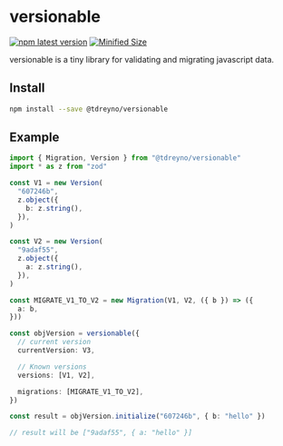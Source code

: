# versionable

[![npm latest version](https://img.shields.io/npm/v/@tdreyno/versionable/latest.svg)](https://www.npmjs.com/package/@tdreyno/versionable)
[![Minified Size](https://badgen.net/bundlephobia/minzip/@tdreyno/versionable)](https://bundlephobia.com/result?p=@tdreyno/versionable)

versionable is a tiny library for validating and migrating javascript data.

## Install

```bash
npm install --save @tdreyno/versionable
```

## Example

```typescript
import { Migration, Version } from "@tdreyno/versionable"
import * as z from "zod"

const V1 = new Version(
  "607246b",
  z.object({
    b: z.string(),
  }),
)

const V2 = new Version(
  "9adaf55",
  z.object({
    a: z.string(),
  }),
)

const MIGRATE_V1_TO_V2 = new Migration(V1, V2, ({ b }) => ({
  a: b,
}))

const objVersion = versionable({
  // current version
  currentVersion: V3,

  // Known versions
  versions: [V1, V2],

  migrations: [MIGRATE_V1_TO_V2],
})

const result = objVersion.initialize("607246b", { b: "hello" })

// result will be ["9adaf55", { a: "hello" }]
```
